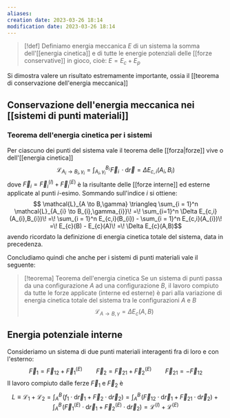 ```yaml
---
aliases: 
creation date: 2023-03-26 18:14
modification date: 2023-03-26 18:14
---
```


>[!def]
>Definiamo energia meccanica $E$ di un sistema la somma dell'[[energia cinetica]] e di tutte le energie potenziali delle [[forze conservative]] in gioco, cioè: $E = E_{c} + E_{p}$


Si dimostra valere un risultato estremamente importante, ossia il [[teorema di conservazione dell'energia meccanica]]


## Conservazione dell'energia meccanica nei [[sistemi di punti materiali]]

### Teorema dell'energia cinetica per i sistemi
Per ciascuno dei punti del sistema vale il teorema delle [[forza|forze]] vive o dell'[[energia cinetica]]
$$ \mathcal{L}_{A_{i} \to B_{i},\gamma_{i}} = \int _{A_{i},\gamma_{i}}^{B_{i}} \!\vec{F}_{i} \, \cdot\mathrm{d}\vec{r} = \Delta E_{c,i}(A_{i},B_{i}) $$
dove $\vec{F}_{i} = \vec{F}_{i}^{(I)} + \vec{F}_{i}^{(E)}$ è la risultante delle [[forze interne]] ed esterne applicate al punti $i$-esimo. Sommando sull'indice $i$ si ottiene:
$$ \mathcal{L}_{A \to B,\gamma} \triangleq \sum_{i = 1}^n \mathcal{L}_{A_{i} \to B_{i},\gamma_{i}}\! =\! \sum_{i=1}^n \Delta E_{c,i}(A_{i},B_{i})\! =\! \sum_{i = 1}^n E_{c,i}(B_{i}) - \sum_{i = 1}^n E_{c,i}(A_{i})\! =\! E_{c}(B) - E_{c}(A)\! =\! \Delta E_{c}(A,B)$$
avendo ricordato la definizione di energia cinetica totale del sistema, data in precedenza.

Concludiamo quindi che anche per i sistemi di punti materiali vale il seguente:

>[!teorema] Teorema dell'energia cinetica
>Se un sistema di punti passa da una configurazione $A$ ad una configurazione $B$, il lavoro compiuto da tutte le forze applicate (interne ed esterne) è pari alla variazione di energia cinetica totale del sistema tra le configurazioni $A$ e $B$
>$$ \mathcal{L}_{A \to B,\gamma} = \Delta E_{c} (A,B) $$


## Energia potenziale interne
Consideriamo un sistema di due punti materiali interagenti fra di loro e con l'esterno:
$$ \vec{F}_{1} = \vec{F}_{12} + \vec{F}_{1}^{(E)}\qquad \vec{F}_{2} = \vec{F}_{21} + \vec{F}_{2}^{(E)}\qquad \vec{F}_{21} = -\vec{F}_{12} $$
Il lavoro compiuto dalle ferze $\vec{F}_{1}$ e $\vec{F}_{2}$ è
$$ L \equiv \mathcal{L}_{1} + \mathcal{L}_{2} = \int _{A}^B \! (f_{1} \cdot\mathrm{d}\vec{r}_{1} + \vec{F}_{2} \cdot \mathrm{d}\vec{r}_{2}) =\int _{A}^B \!(\vec{F}_{12} \cdot \mathrm{d}\vec{r}_{1} + \vec{F}_{21} \cdot \mathrm{d}\vec{r}_{2}) + \int_{A}^B \! (\vec{F}_{1}^{(E)} \cdot \mathrm{d}\vec{r}_{1} + \vec{F}_{2}^{(E)} \cdot \mathrm{d}\vec{r}_{2}) = \mathcal{L}^{(I)} + \mathcal{L}^{(E)}    $$